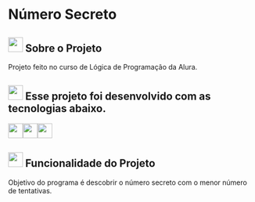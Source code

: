 <h1>Número Secreto</h1> 

<h2><img src="https://icongr.am/octicons/pin.svg?size=128&color=ffffff" height=30px width=30px/> Sobre o Projeto</h2>
<p>Projeto feito no curso de Lógica de Programação da Alura.</p>


<h2><img src="https://icongr.am/octicons/code.svg?size=128&color=ffffff" height=30px width=30px/> Esse projeto foi desenvolvido com as tecnologias abaixo.</h2>

<img src="https://cdn.jsdelivr.net/gh/devicons/devicon@latest/icons/css3/css3-plain-wordmark.svg" height=30px width=30px /><img src="https://cdn.jsdelivr.net/gh/devicons/devicon@latest/icons/html5/html5-plain-wordmark.svg" height=30px width=30px  /><img src="https://cdn.jsdelivr.net/gh/devicons/devicon@latest/icons/javascript/javascript-original.svg" height=30px width=30px/>

<h2><img src="https://icongr.am/octicons/tools.svg?size=128&color=ffffff" height=30px width=30px/> Funcionalidade do Projeto</h2>
<p>Objetivo do programa é descobrir o número secreto com o menor número de tentativas.</p>
